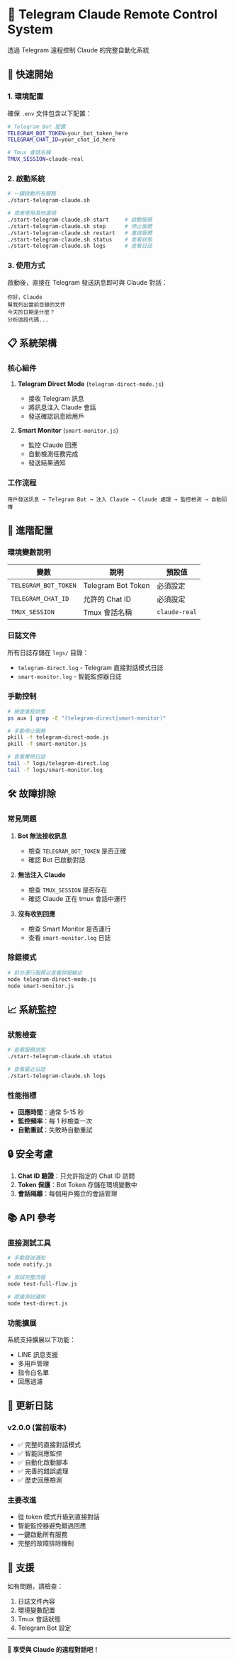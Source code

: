 # 🤖 Telegram Claude Remote Control System

透過 Telegram 遠程控制 Claude 的完整自動化系統

## 🚀 快速開始

### 1. 環境配置

確保 `.env` 文件包含以下配置：

```bash
# Telegram Bot 配置
TELEGRAM_BOT_TOKEN=your_bot_token_here
TELEGRAM_CHAT_ID=your_chat_id_here

# Tmux 會話名稱
TMUX_SESSION=claude-real
```

### 2. 啟動系統

```bash
# 一鍵啟動所有服務
./start-telegram-claude.sh

# 或者使用其他選項
./start-telegram-claude.sh start     # 啟動服務
./start-telegram-claude.sh stop      # 停止服務
./start-telegram-claude.sh restart   # 重啟服務
./start-telegram-claude.sh status    # 查看狀態
./start-telegram-claude.sh logs      # 查看日誌
```

### 3. 使用方式

啟動後，直接在 Telegram 發送訊息即可與 Claude 對話：

```
你好，Claude
幫我列出當前目錄的文件
今天的日期是什麼？
分析這段代碼...
```

## 📋 系統架構

### 核心組件

1. **Telegram Direct Mode** (`telegram-direct-mode.js`)
   - 接收 Telegram 訊息
   - 將訊息注入 Claude 會話
   - 發送確認訊息給用戶

2. **Smart Monitor** (`smart-monitor.js`)
   - 監控 Claude 回應
   - 自動檢測任務完成
   - 發送結果通知

### 工作流程

```
用戶發送訊息 → Telegram Bot → 注入 Claude → Claude 處理 → 監控檢測 → 自動回傳
```

## 🔧 進階配置

### 環境變數說明

| 變數 | 說明 | 預設值 |
|------|------|--------|
| `TELEGRAM_BOT_TOKEN` | Telegram Bot Token | 必須設定 |
| `TELEGRAM_CHAT_ID` | 允許的 Chat ID | 必須設定 |
| `TMUX_SESSION` | Tmux 會話名稱 | `claude-real` |

### 日誌文件

所有日誌存儲在 `logs/` 目錄：

- `telegram-direct.log` - Telegram 直接對話模式日誌
- `smart-monitor.log` - 智能監控器日誌

### 手動控制

```bash
# 檢查進程狀態
ps aux | grep -E "(telegram-direct|smart-monitor)"

# 手動停止服務
pkill -f telegram-direct-mode.js
pkill -f smart-monitor.js

# 查看實時日誌
tail -f logs/telegram-direct.log
tail -f logs/smart-monitor.log
```

## 🛠️ 故障排除

### 常見問題

1. **Bot 無法接收訊息**
   - 檢查 `TELEGRAM_BOT_TOKEN` 是否正確
   - 確認 Bot 已啟動對話

2. **無法注入 Claude**
   - 檢查 `TMUX_SESSION` 是否存在
   - 確認 Claude 正在 tmux 會話中運行

3. **沒有收到回應**
   - 檢查 Smart Monitor 是否運行
   - 查看 `smart-monitor.log` 日誌

### 除錯模式

```bash
# 前台運行服務以查看詳細輸出
node telegram-direct-mode.js
node smart-monitor.js
```

## 📈 系統監控

### 狀態檢查

```bash
# 查看服務狀態
./start-telegram-claude.sh status

# 查看最近日誌
./start-telegram-claude.sh logs
```

### 性能指標

- **回應時間**：通常 5-15 秒
- **監控頻率**：每 1 秒檢查一次
- **自動重試**：失敗時自動重試

## 🔒 安全考慮

1. **Chat ID 驗證**：只允許指定的 Chat ID 訪問
2. **Token 保護**：Bot Token 存儲在環境變數中
3. **會話隔離**：每個用戶獨立的會話管理

## 📚 API 參考

### 直接測試工具

```bash
# 手動發送通知
node notify.js

# 測試完整流程
node test-full-flow.js

# 直接測試通知
node test-direct.js
```

### 功能擴展

系統支持擴展以下功能：
- LINE 訊息支援
- 多用戶管理
- 指令白名單
- 回應過濾

## 📝 更新日誌

### v2.0.0 (當前版本)
- ✅ 完整的直接對話模式
- ✅ 智能回應監控
- ✅ 自動化啟動腳本
- ✅ 完善的錯誤處理
- ✅ 歷史回應檢測

### 主要改進
- 從 token 模式升級到直接對話
- 智能監控器避免錯過回應
- 一鍵啟動所有服務
- 完整的故障排除機制

## 🤝 支援

如有問題，請檢查：
1. 日誌文件內容
2. 環境變數配置
3. Tmux 會話狀態
4. Telegram Bot 設定

---

**🎉 享受與 Claude 的遠程對話吧！**